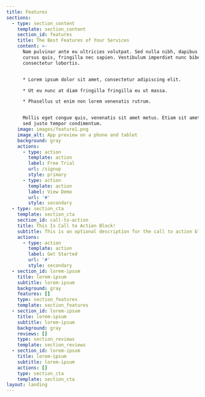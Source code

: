 ```yaml
---
title: Features
sections:
  - type: section_content
    template: section_content
    section_id: features
    title: The Best Features of Your Services
    content: >-
      Nam pulvinar ante eu ultricies volutpat. Sed nulla nibh, dapibus sit amet
      cursus quis, fringilla nec sapien. Vestibulum imperdiet nunc bibendum
      consectetur lobortis.


      * Lorem ipsum dolor sit amet, consectetur adipiscing elit.

      * Ut eu nunc at diam fringilla fringilla eu ut massa.

      * Phasellus ut enim non lorem venenatis rutrum.


      Mollis eget congue quis, venenatis sit amet metus. Etiam sit amet tortor
      sed justo tempor condimentum.
    image: images/feature1.png
    image_alt: App preview on a phone and tablet
    background: gray
    actions:
      - type: action
        template: action
        label: Free Trial
        url: /signup
        style: primary
      - type: action
        template: action
        label: View Demo
        url: '#'
        style: secondary
  - type: section_cta
    template: section_cta
    section_id: call-to-action
    title: This Is Call to Action Block!
    subtitle: This is an optional description for the call to action block.
    actions:
      - type: action
        template: action
        label: Get Started
        url: '#'
        style: secondary
  - section_id: lorem-ipsum
    title: lorem-ipsum
    subtitle: lorem-ipsum
    background: gray
    features: []
    type: section_features
    template: section_features
  - section_id: lorem-ipsum
    title: lorem-ipsum
    subtitle: lorem-ipsum
    background: gray
    reviews: []
    type: section_reviews
    template: section_reviews
  - section_id: lorem-ipsum
    title: lorem-ipsum
    subtitle: lorem-ipsum
    actions: []
    type: section_cta
    template: section_cta
layout: landing
---
```

